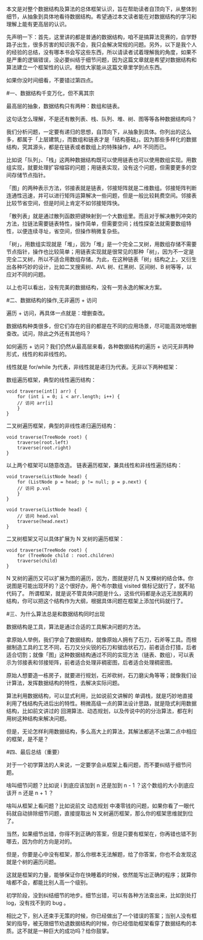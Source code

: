 本文是对整个数据结构及算法的总体框架认识，旨在帮助读者自顶向下，从整体到细节，从抽象到具体地看待数据结构。希望通过本文读者能在对数据结构的学习和理解上能有更高层的认识。



先声明一下：首先，这里讲的都是普通的数据结构，咱不是搞算法竞赛的，自学野路子出生，很多厉害的知识我不会，我只会解决常规的问题。另外，以下是我个人的经验的总结，没有哪本书会写这些东西，所以请读者试着理解我的角度，如果不是严重的逻辑错误，没必要纠结于细节问题，因为这篇文章就是希望对数据结构和算法建立一个框架性的认识。相信大家能从这篇文章里学到点东西。

如果你没时间细看，不要错过第四点。

#一、数据结构千变万化，但不离其宗

最高层的抽象，数据结构只有两种：数组和链表。

这句话怎么理解，不是还有散列表、栈、队列、堆、树、图等等各种数据结构吗？

我们分析问题，一定要有递归的思想，自顶向下，从抽象到具体。你列出的这么多，都属于「上层建筑」，而数组和链表才是「结构基础」。因为那些多样化的数据结构，究其源头，都是在链表或者数组上的特殊操作，API 不同而已。

比如说「队列」、「栈」这两种数据结构既可以使用链表也可以使用数组实现。用数组实现，就要处理扩容缩容的问题；用链表实现，没有这个问题，但需要更多的空间存储节点指针。

「图」的两种表示方法，邻接表就是链表，邻接矩阵就是二维数组。邻接矩阵判断连通性迅速，并可以进行矩阵运算解决一些问题，但是一般比较耗费空间。邻接表比较节省空间，但是时间上肯定不如邻接矩阵快。

「散列表」就是通过散列函数把键映射到一个大数组里。而且对于解决散列冲突的方法，拉链法需要链表特性，操作简单，但需要空间；线性探查法就需要数组特性，以便连续寻址，省空间，但操作稍微复杂些。

「树」，用数组实现就是「堆」，因为「堆」是一个完全二叉树，用数组存储不需要节点指针，操作也比较简单；用链表实现就是很常见的那种「树」，因为不一定是完全二叉树，所以不适合用数组存储。为此，在这种链表「树」结构之上，又衍生出各种巧妙的设计，比如二叉搜索树、AVL 树、红黑树、区间树、B 树等等，以应对不同的问题。

以上也可以看出，没有完美的数据结构，没有一劳永逸的解决方案。

#二、数据结构的操作,无非遍历 + 访问

遍历 + 访问，再具体一点就是：增删查改。

数据结构种类很多，但它们存在的目的都是在不同的应用场景，尽可能高效地增删查改。试问，除此之外还有其他吗？

如何遍历 + 访问？我们仍然从最高层来看，各种数据结构的遍历 + 访问无非两种形式，线性的和非线性的。

线性就是 for/while 为代表，非线性就是递归为代表。无非以下两种框架：

数组遍历框架，典型的线性遍历结构：

    void traverse(int[] arr) {
        for (int i = 0; i < arr.length; i++) {
        // 访问 arr[i]
        }
    }

二叉树遍历框架，典型的非线性递归遍历结构：

    void traverse(TreeNode root) {
        traverse(root.left)
        traverse(root.right)
    }

以上两个框架可以随意改造。
链表遍历框架，兼具线性和非线性遍历结构：

    void traverse(ListNode head) {
        for (ListNode p = head; p != null; p = p.next) {
        // 访问 p.val
        }
    }
    
    void traverse(ListNode head) {
        // 访问 head.val
        traverse(head.next)
    }

二叉树框架又可以具体扩展为 N 叉树的遍历框架：

    void traverse(TreeNode root) {
        for (TreeNode child : root.children)
        traverse(child)
    }

N 叉树的遍历又可以扩展为图的遍历，因为，图就是好几 N 叉棵树的结合体。你说图是可能出现环的？这个很好办，用个布尔数组 visited 做标记就行了，就不贴代码了。
所谓框架，就是说不管具体问题是什么，这些代码都是永远无法脱离的结构，你可以把这个结构作为大纲，根据具体问题在框架上添加代码就行了。

#三、为什么算法总是和数据结构同时出现

数据结构是工具，算法是通过合适的工具解决问题的方法。

拿原始人举例，我们学会了数据结构，就像原始人拥有了石刀，石斧等工具。而根据制造工具的工艺不同，石刀又分尖锐的石刀和锯齿状石刀，前者适合打猎，后者适合切割；就像「图」这种数据结构通过不同的实现方法（链表、数组），可以表示为邻接表和邻接矩阵，前者适合处理非稠密图，后者适合处理稠密图。

原始人想要造一栋房子，就要进行规划，石斧砍树，石刀磨尖角等等；就像我们设计算法，发挥数据结构的特性，去解决实际问题。

算法利用数据结构，可以显式利用，比如说前文讲解的 单调栈，就是巧妙地直接利用了栈结构先进后出的特性。稍微高级一点的算法设计思路，就是隐式利用数据结构，比如前文讲过的 回溯算法、动态规划，以及传说中的的分治算法，都在利用树这种结构来解决问题。

但是，无论怎样利用数据结构，多么高大上的算法，其解法都逃不出第二点中相应的框架，是不是？

#四、最后总结（重要）

对于一个初学算法的人来说，一定要学会从框架上看问题，而不要纠结于细节问题。

啥叫细节问题？比如说 i 到底应该加到 n 还是加到 n - 1 ？这个数组的大小到底应该开 n 还是 n + 1 ？

啥叫从框架上看问题？比如说前文 动态规划 中凑零钱的问题，如果你看了一眼代码就自动排除细节问题，直接提取出 N 叉树遍历框架，那么你的框架思维就到位了。

当然，如果细节出错，你得不到正确的答案，但是只要有框架在，你再错也错不到哪去，因为你的方向是对的。

但是，你要是心中没有框架，那么你根本无法解题，给了你答案，你也不会发现这就是个树的遍历问题。

这就是框架的力量，能够保证你在快睡着的时候，依然能写出正确的程序；就算你啥都不会，都能比别人高一个级别。

初学阶段，没到纠结细节的地步。细节出错，可以有各种方法查出来，比如到处打 log，没有找不到的 bug 。

相比之下，别人还束手无策的时候，你已经做出了一个错误的答案；当别人没有框架的指导，被无限细节劝退数据结构的时候，你已经借助框架看穿了数据结构的本质。这不就是一种巨大的成功吗？给你鼓掌。
